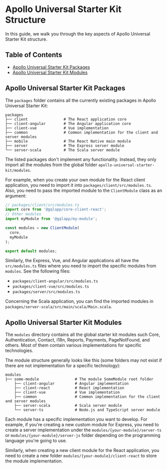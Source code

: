 # Apollo Universal Starter Kit Structure

In this guide, we walk you through the key aspects of Apollo Universal Starter Kit structure.

## Table of Contents

* [Apollo Universal Starter Kit Packages](#apollo-universal-starter-kit-packages)
* [Apollo Universal Starter Kit Modules](#apollo-universal-starter-kit-modules)

## Apollo Universal Starter Kit Packages

The `packages` folder contains all the currently existing packages in Apollo Universal Starter Kit:

```
packages
├── client                # The React application core
├── client-angular        # The Angular application core
├── client-vue            # Vue implementation
├── common                # Common implementation for the client and server modules
├── mobile                # The React Native main module
├── server                # The Express server module
└── server-scala          # The Scala server module
```

The listed packages don't implement any functionality. Instead, they only import all the modules from the global folder 
`apollo-universal-starter-kit/modules`. 

For example, when you create your own module for the React client application, you need to import it into 
`packages/client/src/modules.ts`. Also, you need to pass the imported module to the `ClientModule` class as an argument:

```typescript jsx
// packages/client/src/modules.ts
import core from '@gqlapp/core-client-react';
// Other modules
import myModule from '@gqlapp/my-module';

const modules = new ClientModule(
  core,
  myModule
);

export default modules;
```

Similarly, the Express, Vue, and Angular applications all have the `src/modules.ts` files where you need to import the
specific modules from `modules`. See the following files:

* `packages/client-angular/src/modules.ts`
* `packages/client-vue/src/modules.ts`
* `packages/server/src/modules.ts`

Concerning the Scala application, you can find the imported modules in `packages/server-scala/src/main/scala/Main.scala`.

## Apollo Universal Starter Kit Modules

The `modules` directory contains all the global starter kit modules such Core, Authentication, Contact, i18n, Reports, 
Payments, PageNotFound, and others. Most of them contain various implementations for specific technologies. 

The module structure generally looks like this (some folders may not exist if there are not implementation for a 
specific technology):

```
modules
├── some-module                # The module SomeModule root folder
    ├── client-angular         # Angular implementation
    ├── client-react           # React implementation
    ├── client-vue             # Vue implementation
    ├── common                 # Common implementation for the client and server modules
    ├── server-scala           # Scala server module
    └── server-ts              # Node.js and TypeScript server module
```

Each module has a specific implementation you want to develop. For example, if you're creating a new custom module for
Express, you need to create a server implementation under the `modules/{your-module}/server-ts` or 
`modules/{your-module}/server-js` folder depending on the programming language you're going to use. 

Similarly, when creating a new client module for the React application, you need to create a new folder 
`modules/{your-module}/client-react` to store the module implementation.
